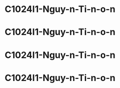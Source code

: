# C1024I1-Nguy-n-Ti-n-o-n
# C1024I1-Nguy-n-Ti-n-o-n
# C1024I1-Nguy-n-Ti-n-o-n
# C1024I1-Nguy-n-Ti-n-o-n
